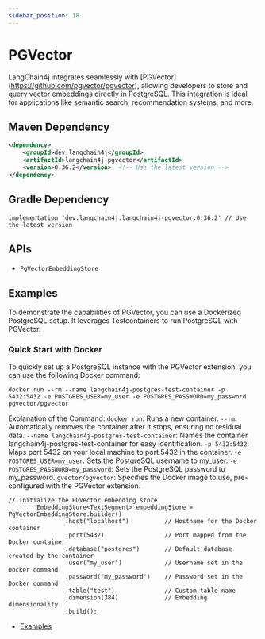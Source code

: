 ```yaml
---
sidebar_position: 18
---
```


# PGVector

LangChain4j integrates seamlessly with [PGVector] (https://github.com/pgvector/pgvector), allowing developers to store and query vector embeddings directly in PostgreSQL. This integration is ideal for applications like semantic search, recommendation systems, and more.


## Maven Dependency

```xml
<dependency>
    <groupId>dev.langchain4j</groupId>
    <artifactId>langchain4j-pgvector</artifactId>
    <version>0.36.2</version>  <!-- Use the latest version -->
</dependency>
```

## Gradle Dependency

```implementation 'dev.langchain4j:langchain4j-pgvector:0.36.2' // Use the latest version```

## APIs

- `PgVectorEmbeddingStore`


## Examples
To demonstrate the capabilities of PGVector, you can use a Dockerized PostgreSQL setup. It leverages Testcontainers to run PostgreSQL with PGVector.

### Quick Start with Docker
To quickly set up a PostgreSQL instance with the PGVector extension, you can use the following Docker command:
```
docker run --rm --name langchain4j-postgres-test-container -p 5432:5432 -e POSTGRES_USER=my_user -e POSTGRES_PASSWORD=my_password pgvector/pgvector
```

Explanation of the Command:
```docker run```: Runs a new container.
```--rm```: Automatically removes the container after it stops, ensuring no residual data.
```--name langchain4j-postgres-test-container```: Names the container langchain4j-postgres-test-container for easy identification.
```-p 5432:5432```: Maps port 5432 on your local machine to port 5432 in the container.
```-e POSTGRES_USER=my_user```: Sets the PostgreSQL username to my_user.
```-e POSTGRES_PASSWORD=my_password```: Sets the PostgreSQL password to my_password.
```gvector/pgvector```: Specifies the Docker image to use, pre-configured with the PGVector extension.

```
// Initialize the PGVector embedding store
        EmbeddingStore<TextSegment> embeddingStore = PgVectorEmbeddingStore.builder()
                .host("localhost")          // Hostname for the Docker container
                .port(5432)                 // Port mapped from the Docker container
                .database("postgres")       // Default database created by the container
                .user("my_user")            // Username set in the Docker command
                .password("my_password")    // Password set in the Docker command
                .table("test")              // Custom table name
                .dimension(384)             // Embedding dimensionality
                .build();
```

- [Examples](https://github.com/langchain4j/langchain4j-examples/tree/main/pgvector-example/src/main/java)
